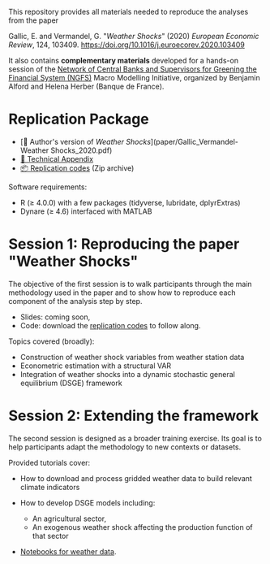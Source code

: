 This repository provides all materials needed to reproduce the analyses from the paper

Gallic, E. and Vermandel, G. "*Weather Shocks*" (2020)
_European Economic Review_, 124, 103409.
<https://doi.org/10.1016/j.euroecorev.2020.103409>

It also contains **complementary materials** developed for a hands-on session of the
[Network of Central Banks and Supervisors for Greening the Financial System (NGFS)](https://www.ngfs.net/en)
Macro Modelling Initiative, organized by Benjamin Alford and Helena Herber 
(Banque de France).


# Replication Package

- [📕 Author's version of _Weather Shocks_](paper/Gallic_Vermandel-Weather Shocks_2020.pdf)
- [📝 Technical Appendix](paper/Technical-Appendix.pdf)
- [📦 Replication codes](paper/codes_weather_shocks.zip) (Zip archive)

Software requirements:

- R (≥ 4.0.0) with a few packages (tidyverse, lubridate, dplyrExtras)
- Dynare (≥ 4.6) interfaced with MATLAB

# Session 1: Reproducing the paper "Weather Shocks"

The objective of the first session is to walk participants through the main 
methodology used in the paper and to show how to reproduce each component of the 
analysis step by step.

- Slides: coming soon,
- Code: download the [replication codes](paper/codes_weather_shocks.zip) to
  follow along.

Topics covered (broadly):

- Construction of weather shock variables from weather station data
- Econometric estimation with a structural VAR
- Integration of weather shocks into a dynamic stochastic general equilibrium 
  (DSGE) framework

# Session 2: Extending the framework

The second session is designed as a broader training exercise.
Its goal is to help participants adapt the methodology to new contexts or datasets.

Provided tutorials cover:

- How to download and process gridded weather data to build relevant climate indicators
- How to develop DSGE models including:

  - An agricultural sector,
  - An exogenous weather shock affecting the production function of that sector

- [Notebooks for weather data](https://3wen.github.io/weathershocks).
